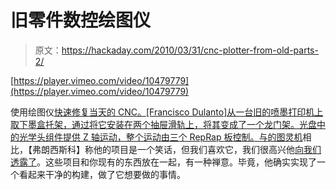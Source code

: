 # 旧零件数控绘图仪

> 原文：<https://hackaday.com/2010/03/31/cnc-plotter-from-old-parts-2/>

[https://player.vimeo.com/video/10479779](https://player.vimeo.com/video/10479779)

使用绘图仪[快速修复当天的 CNC。[Francisco Dulanto]从一台旧的喷墨打印机上取下墨盒托架，通过将它安装在两个抽屉滑轨上，将其变成了一个龙门架。光盘中的光学头组件提供 Z 轴运动，整个运动由三个 RepRap 板控制。与](http://vimeo.com/10479779)[的图灵机](http://hackaday.com/2010/03/27/turing-machine-a-masterpiece-of-craftsmanship/)相比，【弗朗西斯科】称他的项目是一个笑话，但我们喜欢它，我们很高兴他[向我们透露了](http://hackaday.com/contact-hack-a-day/)。这些项目和你现有的东西放在一起，有一种禅意。毕竟，他确实实现了一个看起来干净的构建，做了它想要做的事情。